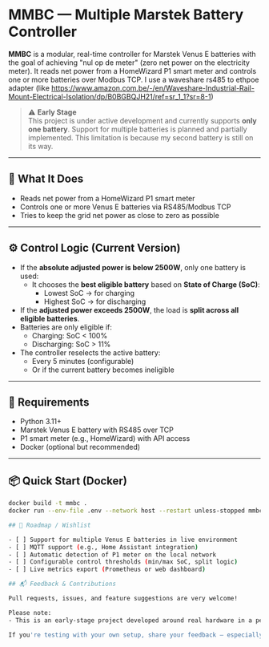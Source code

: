 # MMBC — Multiple Marstek Battery Controller

**MMBC** is a modular, real-time controller for Marstek Venus E batteries with the goal of achieving "nul op de meter" (zero net power on the electricity meter). It reads net power from a HomeWizard P1 smart meter and controls one or more batteries over Modbus TCP. I use a waveshare rs485 to ethpoe adapter (like https://www.amazon.com.be/-/en/Waveshare-Industrial-Rail-Mount-Electrical-Isolation/dp/B0BGBQJH21/ref=sr_1_1?sr=8-1)

> ⚠️ **Early Stage**  
> This project is under active development and currently supports **only one battery**. Support for multiple batteries is planned and partially implemented. This limitation is because my second battery is still on its way.

---

## 🚀 What It Does

- Reads net power from a HomeWizard P1 smart meter
- Controls one or more Venus E batteries via RS485/Modbus TCP
- Tries to keep the grid net power as close to zero as possible

---

## ⚙️ Control Logic (Current Version)

- If the **absolute adjusted power is below 2500W**, only one battery is used:
  - It chooses the **best eligible battery** based on **State of Charge (SoC)**:
    - Lowest SoC → for charging
    - Highest SoC → for discharging
- If the **adjusted power exceeds 2500W**, the load is **split across all eligible batteries**.
- Batteries are only eligible if:
  - Charging: SoC < 100%
  - Discharging: SoC > 11%
- The controller reselects the active battery:
  - Every 5 minutes (configurable)
  - Or if the current battery becomes ineligible

---

## 🔧 Requirements

- Python 3.11+
- Marstek Venus E battery with RS485 over TCP
- P1 smart meter (e.g., HomeWizard) with API access
- Docker (optional but recommended)

---

## 📦 Quick Start (Docker)

```bash
docker build -t mmbc .
docker run --env-file .env --network host --restart unless-stopped mmbc

## 🌟 Roadmap / Wishlist

- [ ] Support for multiple Venus E batteries in live environment
- [ ] MQTT support (e.g., Home Assistant integration)
- [ ] Automatic detection of P1 meter on the local network
- [ ] Configurable control thresholds (min/max SoC, split logic)
- [ ] Live metrics export (Prometheus or web dashboard)

## 📬 Feedback & Contributions

Pull requests, issues, and feature suggestions are very welcome!

Please note:
- This is an early-stage project developed around real hardware in a personal setup.

If you're testing with your own setup, share your feedback — especially around additional meter or battery support, logging formats, or integration needs.